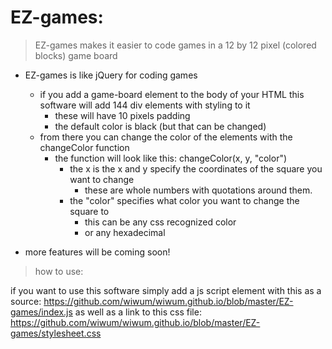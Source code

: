 # EZ-games:

> EZ-games makes it easier to code games in a 12 by 12 pixel (colored blocks) game board

* EZ-games is like jQuery for coding games
  - if you add a game-board element to the body of your HTML this software will add 144 div elements with styling to it
    - these will have 10 pixels padding
    - the default color is black (but that can be changed)
  - from there you can change the color of the elements with the changeColor function
    - the function will look like this: changeColor(x, y, "color")
      - the x is the x and y specify the coordinates of the square you want to change
        - these are whole numbers with quotations around them.
      - the "color" specifies what color you want to change the square to
        - this can be any css recognized color
        - or any hexadecimal

* more features will be coming soon!

> how to use:

 if you want to use this software simply add a js script element with this as a source: https://github.com/wiwum/wiwum.github.io/blob/master/EZ-games/index.js as well as a link to this css file: https://github.com/wiwum/wiwum.github.io/blob/master/EZ-games/stylesheet.css

